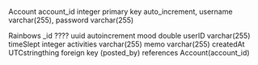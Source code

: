 Account
account_id integer primary key auto_increment,
username varchar(255),
password varchar(255)

Rainbows
_id ???? uuid autoincrement
mood double
userID varchar(255)
timeSlept integer
activities varchar(255)
memo varchar(255)
createdAt UTCstringthing
foreign key (posted_by) references Account(account_id)